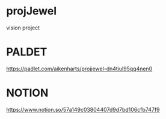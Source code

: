 # projJewel
vision project

# PALDET
https://padlet.com/aikenharts/projjewel-dn4tiul95qq4nen0

# NOTION
https://www.notion.so/57a149c03804407d9d7bd106cfb747f9

# 
